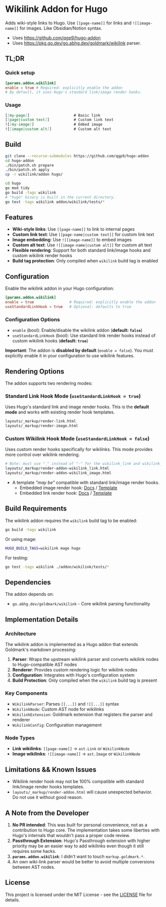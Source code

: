 # Wikilink Addon for Hugo

Adds wiki-style links to Hugo.  Use `[[page-name]]` for links and `![[image-name]]` for images. Like Obsidian/Notion syntax.

* Uses https://github.com/qgp9/hugo-addon
* Uses https://pkg.go.dev/go.abhg.dev/goldmark/wikilink parser.

## TL;DR

### Quick setup

```toml
[params.addon.wikilink]
enable = true # Required: explicitly enable the addon
# By default, it uses Hugo's standard link/image render hooks.
```

### Usage

```markdown
[[my-page]]                    # Basic link
[[page|custom text]]           # Custom link text  
![[my-image]]                  # Embed image
![[image|custom alt]]          # Custom alt text
```

## Build

```bash
git clone --recurse-submodules https://github.com/qgp9/hugo-addon
cd hugo-addon
./bin/patch.sh prepare
./bin/patch.sh apply
cp -r wikilink/addon hugo/

cd hugo
go mod tidy
go build -tags wikilink
# "hugo" binary is built in the current directory.
go test -tags wikilink addon/wikilink/tests/*
```

## Features

* **Wiki-style links**: Use `[[page-name]]` to link to internal pages
* **Custom link text**: Use `[[page-name|custom text]]` for custom link text
* **Image embedding**: Use `![[image-name]]` to embed images
* **Custom alt text**: Use `![[image-name|custom alt]]` for custom alt text
* **Flexible rendering**: Support for both standard link/image hooks and custom wikilink render hooks
* **Build tag protection**: Only compiled when `wikilink` build tag is enabled

## Configuration

Enable the wikilink addon in your Hugo configuration:

```toml
[params.addon.wikilink]
enable = true                # Required: explicitly enable the addon
useStandardLinkHook = true   # Optional: defaults to true
```

### Configuration Options

* `enable` (bool): Enable/disable the wikilink addon (**default: `false`**)
* `useStandardLinkHook` (bool): Use standard link render hooks instead of custom wikilink hooks (**default: `true`**)

**Important**: The addon is **disabled by default** (`enable = false`). You must explicitly enable it in your configuration to use wikilink features.

## Rendering Options

The addon supports two rendering modes:

### Standard Link Hook Mode (`useStandardLinkHook = true`)

Uses Hugo's standard link and image render hooks. This is the **default mode** and works with existing render hook templates.

```sh
layouts/_markup/render-link.html
layouts/_markup/render-image.html
```

### Custom Wikilink Hook Mode (`useStandardLinkHook = false`)

Uses custom render hooks specifically for wikilinks. This mode provides more control over wikilink rendering.

```sh
# Note: must use "_" instead of "-" for the wikilink_link and wikilink_image.
layouts/_markup/render-addon-wikilink_link.html
layouts/_markup/render-addon-wikilink_image.html
```

* A template *"may be"* compatible with standard link/image render hooks.
  * Embedded image render hook:
    [Docs](https://gohugo.io/render-hooks/images/) /
    [Template](https://github.com/gohugoio/hugo/blob/master/tpl/tplimpl/embedded/templates/_markup/render-image.html)
  * Embedded link render hook:
    [Docs](https://gohugo.io/render-hooks/links/) /
    [Template](https://github.com/gohugoio/hugo/blob/master/tpl/tplimpl/embedded/templates/_markup/render-link.html)

## Build Requirements

The wikilink addon requires the `wikilink` build tag to be enabled:

```bash
go build -tags wikilink
```

Or using mage:

```bash
HUGO_BUILD_TAGS=wikilink mage hugo
```

For testing:

```bash
go test -tags wikilink ./addon/wikilink/tests/*
```

## Dependencies

The addon depends on:

* `go.abhg.dev/goldmark/wikilink` - Core wikilink parsing functionality

## Implementation Details

### Architecture

The wikilink addon is implemented as a Hugo addon that extends Goldmark's markdown processing:

1. **Parser**: Wraps the upstream wikilink parser and converts wikilink nodes to Hugo-compatible AST nodes
2. **Renderer**: Provides custom rendering logic for wikilink nodes
3. **Configuration**: Integrates with Hugo's configuration system
4. **Build Protection**: Only compiled when the `wikilink` build tag is present

### Key Components

* `WikilinkParser`: Parses `[[...]]` and `![[...]]` syntax
* `WikilinkNode`: Custom AST node for wikilinks
* `WikilinkExtension`: Goldmark extension that registers the parser and renderer
* `WikilinkConfig`: Configuration management

### Node Types

* **Link wikilinks**: `[[page-name]]` → `ast.Link` or `WikilinkNode`
* **Image wikilinks**: `![[image-name]]` → `ast.Image` or `WikilinkNode`

## Limitations && Known Issues

* Wikilink render hook may not be 100% compatible with standard link/image render hooks templates.
* `layouts/_markup/render-addon.html` will cause unexpected behavior.  
   Do not use it without good reason.

## A Note from the Developer

1. **No PR intended**: This was built for personal convenience, not as a contribution to Hugo core. The implementation takes some liberties with Hugo's internals that wouldn't pass a proper code review.
1. **Passthrough Extension**: Hugo's Passthrough extension with higher priority may be an easier way to add wikilinks even though it still requires some hacks.
1. **`params.addon.wikilink`**: I didn't want to touch `markup.goldmark.*`.
1. An own wiki-link parser would be better to avoid multiple conversions between AST nodes.

## License

This project is licensed under the MIT License - see the [LICENSE](LICENSE) file for details.

